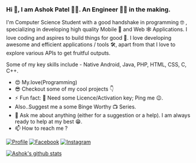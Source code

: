 ### Hi 👋, I am Ashok Patel 👨‍💻. An Engineer 👨‍🎓 in the making.

I'm Computer Science Student with a good handshake in programming 🤓 , specializing in developing high quality Mobile 📱 and Web 🕸 Applications. I love coding and aspires to build things for good 🚀. I love developing awesome and efficient applications / tools 🛠, apart from that I love to explore various APIs to get fruitful outputs.

Some of my key skills include - Native Android, Java, PHP, HTML, CSS, C, C++.
 
* 😍 My.love(Programming)
* 😎 Checkout some of my cool projects 👇 
* ⚡ Fun fact: 🔑 Need some Licence/Activation key; Ping me 😉. 
*  Also..Suggest me a some Binge Worthy 📺 Series.
* 💬 Ask me about anything (either for a suggestion or a help). I am always ready to help at my best 😁.
* 📫 How to reach me ?

[![Profile](https://img.shields.io/badge/Website-orange.svg?style=for-the-badge&logo=google-chrome&logoColor=white)](https://asfly-902.github.io/aboutme.github.io/)
[![Facebook](https://img.shields.io/badge/facebook-blue.svg?style=for-the-badge&logo=facebook&logoColor=white)](https://www.facebook.com/asfly902)
[![Instagram](https://img.shields.io/badge/Instagram-red.svg?style=for-the-badge&logo=instagram&logoColor=white)](https://www.instagram.com/asfly902/)


[![Ashok's github stats](https://github-readme-stats.vercel.app/api?username=AsFLY-902&count_private=true&show_icons=true)](https://github.com/AsFLY-902/github-readme-stats)
